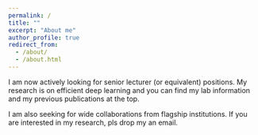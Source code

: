 ```yaml
---
permalink: /
title: ""
excerpt: "About me"
author_profile: true
redirect_from: 
  - /about/
  - /about.html
---
```


I am now actively looking for senior lecturer (or equivalent) positions. My research is on efficient deep learning and you can find my lab information and my previous publications at the top. 

I am also seeking for wide collaborations from flagship institutions. If you are interested in my research, pls drop my an email. 
